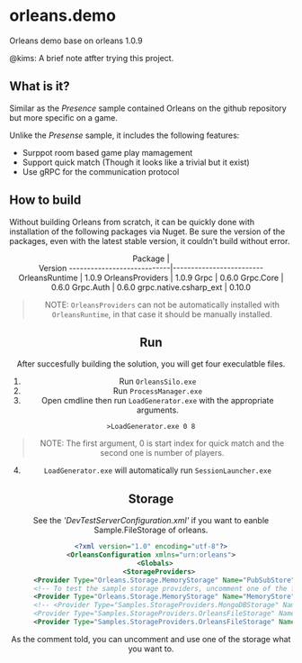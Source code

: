 # orleans.demo
Orleans demo base on orleans 1.0.9


@kims: A brief note atfter trying this project.

## What is it?

Similar as the *Presence* sample contained Orleans on the github repository but more specific on a game.

Unlike the *Presense* sample, it includes the following features:

* Surppot room based game play mamagement
* Support quick match (Though it looks like a trivial but it exist)
* Use gRPC for the communication protocol

## How to build

Without building Orleans from scratch, it can be quickly done with installation of the following packages via Nuget. Be sure the version of the packages, even with the latest stable version, it couldn't build without error.

<center>Package          | <center>Version
----------------------------|-------------------------
 OrleansRuntime           |  1.0.9
 OrleansProviders         |  1.0.9
 Grpc                           |  0.6.0
 Grpc.Core                   |  0.6.0
 Grpc.Auth                   |  0.6.0
 grpc.native.csharp_ext  |  0.10.0

 > NOTE: `OrleansProviders` can not be automatically installed with `OrleansRuntime`, in that case it should be manually installed.

## Run  

After succesfully building the solution, you will get  four execulatble files.

1. Run `OrleansSilo.exe`
2. Run `ProcessManager.exe`
3. Open cmdline then run `LoadGenerator.exe` with the appropriate arguments.
```
>LoadGenerator.exe 0 8
```
> NOTE: The first argument, 0 is start index for quick match and the second one is number of players.
4. `LoadGenerator.exe` will automatically run `SessionLauncher.exe`

## Storage

See the *'DevTestServerConfiguration.xml'* if you want to eanble Sample.FileStorage of orleans.

```xml
﻿<?xml version="1.0" encoding="utf-8"?>
<OrleansConfiguration xmlns="urn:orleans">
  <Globals>
    <StorageProviders>
      <Provider Type="Orleans.Storage.MemoryStorage" Name="PubSubStore" />
      <!-- To test the sample storage providers, uncomment one of the following two lines: -->
      <Provider Type="Orleans.Storage.MemoryStorage" Name="MemoryStore" />
      <!-- <Provider Type="Samples.StorageProviders.MongoDBStorage" Name="TestStore" Database="orleanssamples" ConnectionString="mongodb://localhost:27017/" />
      <Provider Type="Samples.StorageProviders.OrleansFileStorage" Name="TestStore" RootDirectory=".\Samples.FileStorage"/>       -->
      <Provider Type="Samples.StorageProviders.OrleansFileStorage" Name="TestStore" RootDirectory=".\Samples.FileStorage"/>
```

As the comment told, you can uncomment and use one of the storage what you want to.
